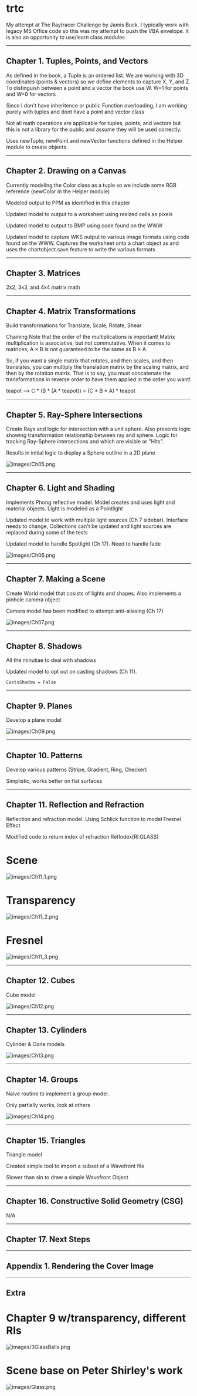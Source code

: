 # trtc
My attempt at The Raytracer Challenge by Jamis Buck. I typically work with legacy MS Office code so this was my attempt to push the VBA envelope. 
It is also an opportunity to use/learn class modules

-----------------------------------------------------------------------------
 Chapter 1. Tuples, Points, and Vectors
-----------------------------------------------------------------------------
 As defined in the book, a Tuple is an ordered list. We are working with 3D
 coordinates (points & vectors) so we define elements to capture X, Y, and Z.
 To distinguish between a point and a vector the book use W. W=1 for points and
 W=0 for vectors

 Since I don't have inheritence or public Function overloading, I am working
 purely with tuples and dont have a point and vector class

 Not all math operations are applicable for tuples, points, and vectors but
 this is not a library for the public and assume they will be used correctly.

 Uses newTuple, newPoint and newVector functions defined in the Helper
 module to create objects

-----------------------------------------------------------------------------
 Chapter 2. Drawing on a Canvas
-----------------------------------------------------------------------------
 Currently modeling the Color class as a tuple so we include some RGB
 reference (newColor in the Helper module)

 Modeled output to PPM as identified in this chapter

 Updated model to output to a worksheet using resized cells as pixels

 Updated model to output to BMP using code found on the WWW

 Updated model to capture WKS output to various image formats using code
 found on the WWW.  Captures the worksheet onto a chart object as and uses
 the chartobject.save feature to write the various formats

-----------------------------------------------------------------------------
 Chapter 3. Matrices
-----------------------------------------------------------------------------
 2x2, 3x3, and 4x4 matrix math

-----------------------------------------------------------------------------
 Chapter 4. Matrix Transformations
-----------------------------------------------------------------------------
 Build transformations for Translate, Scale, Rotate, Shear

 Chaining
 Note that the order of the multiplications is important! Matrix
 multiplication is associative, but not commutative. When it comes to
 matrices, A × B is not guaranteed to be the same as B × A.

 So, if you want a single matrix that rotates, and then scales, and then
 translates, you can multiply the translation matrix by the scaling matrix,
 and then by the rotation matrix. That is to say, you must concatenate the
 transformations in reverse order to have them applied in the order you want!

 teapot -->  C * (B * (A * teapot)) = (C * B * A) * teapot

-----------------------------------------------------------------------------
 Chapter 5. Ray-Sphere Intersections
-----------------------------------------------------------------------------
 Create Rays and logic for intersection with a unit sphere. Also presents
 logic showing transformation relationship between ray and sphere. Logic
 for tracking Ray-Sphere intersections and which are visible or "Hits".

 Results in initial logic to display a Sphere outline in a 2D plane

![images/Ch05.png](images/Ch05.png)

-----------------------------------------------------------------------------
 Chapter 6. Light and Shading
-----------------------------------------------------------------------------
 Implements Phong reflective model. Model creates and uses light and
 material objects. Light is modeled as a Pointlight

 Updated model to work with multiple light sources (Ch 7 sidebar). Interface
 needs to change, Collections can't be updated and light sources are replaced
 during some of the tests

 Updated model to handle Spotlight (Ch 17). Need to handle fade

![images/Ch06.png](images/Ch06.png)

-----------------------------------------------------------------------------
 Chapter 7. Making a Scene
-----------------------------------------------------------------------------
 Create World model that cosists of lights and shapes. Also implements a
 pinhole camera object

 Camera model has been modified to attempt anti-aliasing (Ch 17)

![images/Ch07.png](images/Ch07.png)

-----------------------------------------------------------------------------
 Chapter 8. Shadows
-----------------------------------------------------------------------------
 All the minutiae to deal with shadows

 Updated model to opt out on casting shadows (Ch 11).

    CastsShadow = False

-----------------------------------------------------------------------------
 Chapter 9. Planes
-----------------------------------------------------------------------------
 Develop a plane model

![images/Ch09.png](images/Ch09.png)

-----------------------------------------------------------------------------
 Chapter 10. Patterns
-----------------------------------------------------------------------------
 Develop various patterns (Stripe, Gradient, Ring, Checker)

 Simplistic, works better on flat surfaces

-----------------------------------------------------------------------------
 Chapter 11. Reflection and Refraction
-----------------------------------------------------------------------------
 Reflection and refraction model. Using Schlick function to model Fresnel
 Effect

 Modified code to return index of refraction
   RefIndex(RI.GLASS)

# Scene
![images/Ch11_1.png](images/Ch11_1.png)

# Transparency
![images/Ch11_2.png](images/Ch11_2.png)

# Fresnel
![images/Ch11_3.png](images/Ch11_3.png)

-----------------------------------------------------------------------------
 Chapter 12. Cubes
-----------------------------------------------------------------------------
 Cube model

![images/Ch12.png](images/Ch12.png)

-----------------------------------------------------------------------------
 Chapter 13. Cylinders
-----------------------------------------------------------------------------
 Cylinder & Cone models

![images/Ch13.png](images/Ch13.png)

-----------------------------------------------------------------------------
 Chapter 14. Groups
-----------------------------------------------------------------------------
 Naive routine to implement a group model.

 Only partially works, look at others

![images/Ch14.png](images/Ch14.png)

-----------------------------------------------------------------------------
 Chapter 15. Triangles
-----------------------------------------------------------------------------
 Triangle model

 Created simple tool to import a subset of a Wavefront file

 Slower than sin to draw a simple Wavefront Object

-----------------------------------------------------------------------------
 Chapter 16. Constructive Solid Geometry (CSG)
-----------------------------------------------------------------------------
 N/A

-----------------------------------------------------------------------------
 Chapter 17. Next Steps
-----------------------------------------------------------------------------

-----------------------------------------------------------------------------
 Appendix 1. Rendering the Cover Image
-----------------------------------------------------------------------------

-----------------------------------------------------------------------------
 Extra
-----------------------------------------------------------------------------

# Chapter 9 w/transparency, different RIs
![images/3GlassBalls.png](images/3GlassBalls.png)

# Scene base on Peter Shirley's work
![images/Glass.png](images/glass.png)
